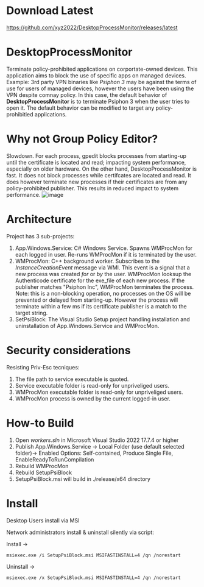 # Download Latest

https://github.com/xyz2022/DesktopProcessMonitor/releases/latest

# DesktopProcessMonitor
Terminate policy-prohibited applications on corportate-owned devices. This application aims to block the use of specific apps on managed devices. Example: 3rd party VPN binaries like _Psiphon 3_ may be against the terms of use for users of managed devices, however the users have been using the VPN despite comnay policy. In this case, the default behavior of **DesktopProcessMonitor** is to terminate Psiphon 3 when the user tries to open it. The default behavior can be modified to target any policy-prohibitied applications.

# Why not Group Policy Editor?

Slowdown. For each process, gpedit blocks processes from starting-up until the certificate is located and read; impacting system performance, especially on older hardware. On the other hand, DesktopProcessMonitor is fast. It does not block processes while certifcates are located and read. It does however terminate new processes if their certificates are from any policy-prohibited publisher. This results in reduced impact to system performance.
![image](https://github.com/xyz2022/DesktopProcessMonitor/assets/91395091/d90723cf-b489-490a-9daa-77ee7e76da04)

# Architecture

Project has 3 sub-projects:
1. App.Windows.Service: C# Windows Service. Spawns WMProcMon for each logged in user. Re-runs WMProcMon if it is terminated by the user. 
2. WMProcMon: C++ background worker. Subscribes to the _InstanceCreationEvent_ message via WMI. This event is a signal that a new process was created _for_ or _by_ the user. 
    WMProcMon looksup the Authenticode certificate for the exe_file of each new process. If the publisher matches "Psiphon Inc", WMProcMon terminates the process. 
    Note: this is a non-blocking operation, no processes on the OS will be prevented or delayed from starting-up. However the process will terminate within a few ms if its certificate publisher is a match to the target string. 
3. SetPsiBlock: The Visual Studio Setup project handling installation and uninstallation of App.Windows.Service and WMProcMon.

# Security considerations

Resisting Priv-Esc tecniques:
1. The file path to service executable is quoted.
2. Service executable folder is read-only for unpriveliged users.
3. WMProcMon executable folder is read-only for unpriveliged users.
4. WMProcMon process is owned by the current logged-in user.

# How-to Build 

1. Open _workers.sln_ in Microsoft Visual Studio 2022 17.7.4 or higher
3. Publish App.Windows.Service  -> Local Folder (use default selected folder)-> Enabled Options: Self-contained, Produce Single File, EnableReadyToRunCompilation
4. Rebuild WMProcMon
5. Rebuild SetupPsiBlock
6. SetupPsiBlock.msi will build in ./release/x64 directory

# Install
Desktop Users install via MSI

Network administrators install & uninstall silently via script:

Install ->   
    
    msiexec.exe /i SetupPsiBlock.msi MSIFASTINSTALL=4 /qn /norestart

Uninstall ->

    msiexec.exe /x SetupPsiBlock.msi MSIFASTINSTALL=4 /qn /norestart
    
